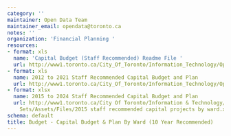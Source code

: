 ```yaml
---
category: ''
maintainer: Open Data Team
maintainer_email: opendata@toronto.ca
notes: ''
organization: 'Financial Planning '
resources:
- format: xls
  name: 'Capital Budget (Staff Recommended) Readme File '
  url: http://www1.toronto.ca/City_Of_Toronto/Information_Technology/Open_Data/Data_Sets/Assets/Files/Capital_Budget_&_Plan_By_Ward_(10_Yr_Recommended)_Readme.xls
- format: xls
  name: 2012 to 2021 Staff Recommended Capital Budget and Plan
  url: http://www1.toronto.ca/City_Of_Toronto/Information_Technology/Open_Data/Data_Sets/Assets/Files/2012-2021_by_Ward_-_Admin_Recommended.xls
- format: xlsx
  name: 2015 to 2024 Staff Recommended Capital Budget and Plan
  url: http://www1.toronto.ca/City Of Toronto/Information & Technology/Open Data/Data
    Sets/Assets/Files/2015 staff recommended capital projects by ward.xlsx
schema: default
title: Budget - Capital Budget & Plan By Ward (10 Year Recommended)
---
```

